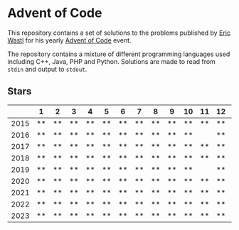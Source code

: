 # Advent of Code

This repository contains a set of solutions to the problems published by [Eric Wastl](https://github.com/topaz) for his
yearly [Advent of Code](https://adventofcode.com/) event.

The repository contains a mixture of different programming languages used including C++, Java, PHP and Python. Solutions
are made to read from `stdin` and output to `stdout`.

## Stars

|      | 1  | 2  | 3  | 4  | 5  | 6  | 7  | 8  | 9  | 10 | 11 | 12 | 13 | 14 | 15 | 16 | 17 | 18 | 19 | 20 | 21 | 22 | 23 | 24 | 25 |
|------|----|----|----|----|----|----|----|----|----|----|----|----|----|----|----|----|----|----|----|----|----|----|----|----|----|
| 2015 | ** | ** | ** | ** | ** | ** | ** | ** | ** | ** | ** | ** | ** | ** | ** | ** | ** | ** | ** | ** | ** | ** | ** | ** | ** |
| 2016 | ** | ** | ** | ** | ** | ** | ** | ** | ** | ** |    | ** | ** | ** | ** | ** | ** | ** | ** | ** | ** |    |    |    |    |
| 2017 | ** | ** | ** | ** | ** | ** | ** | ** | ** | ** | ** | ** | ** | ** | ** | ** | ** | ** | ** | ** | ** | ** | ** | ** | ** |
| 2018 | ** | ** | ** | ** | ** | ** | ** | ** | ** | ** | ** | ** | ** | ** |    | ** |    | *  |    |    |    |    | *  |    |    |
| 2019 | ** | ** | ** | ** | ** | ** | ** | ** | ** | ** |    | ** | ** | *  | ** | ** | *  |    |    |    |    |    |    |    |    |
| 2020 | ** | ** | ** | ** | ** | ** | ** | ** | ** | ** | ** | ** |    |    | ** |    |    |    |    |    |    |    |    |    |    |
| 2021 | ** | ** | ** | ** | ** | ** | ** | ** | ** | ** | ** | ** | ** | ** | ** |    | ** |    |    |    |    |    |    |    |    |
| 2022 | ** | ** | ** | ** | ** | ** | ** | ** | ** | ** | ** | ** | ** |    |    |    |    |    |    |    |    |    |    |    |    |
| 2023 | ** | ** | ** | ** | ** | ** | ** | ** | ** | ** | ** | ** | ** | ** | ** | ** | ** | ** | ** | ** | ** |    | *  | ** | *  |
